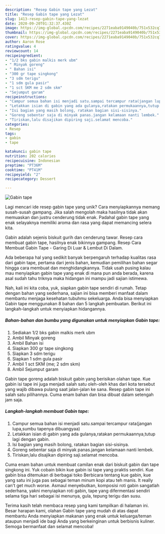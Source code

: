 ```yaml
---
description: "Resep Gabin tape yang Lezat"
title: "Resep Gabin tape yang Lezat"
slug: 1413-resep-gabin-tape-yang-lezat
date: 2020-09-20T01:32:37.430Z
image: https://img-global.cpcdn.com/recipes/2271eaba9149040b/751x532cq70/gabin-tape-foto-resep-utama.jpg
thumbnail: https://img-global.cpcdn.com/recipes/2271eaba9149040b/751x532cq70/gabin-tape-foto-resep-utama.jpg
cover: https://img-global.cpcdn.com/recipes/2271eaba9149040b/751x532cq70/gabin-tape-foto-resep-utama.jpg
author: Aaron Rose
ratingvalue: 4
reviewcount: 14
recipeingredient:
- "1/2 bks gabin malkis merk ubm"
- " Minyak goreng"
- " Bahan isi"
- "300 gr tape singkong"
- "3 sdm terigu"
- "1 sdm gula pasir"
- "1 sct SKM me 2 sdm skm"
- "Sejumput garam"
recipeinstructions:
- "Campur semua bahan isi menjadi satu.sampai tercampur rata(jangan lupa,sumbu tapenya dibuangyaa)"
- "Letakkan isian di gabin yang ada gulanya,ratakan permukaannya,tutup lagi dengan gabin."
- "Isi bagian yang masih bolong, ratakan bagian sisi-sisinya."
- "Goreng sebentar saja di minyak panas.jangan kelamaan nanti lembek."
- "Tiriskan,lalu disajikan dipiring saji.selamat mencoba."
categories:
- Resep
tags:
- gabin
- tape

katakunci: gabin tape 
nutrition: 202 calories
recipecuisine: Indonesian
preptime: "PT36M"
cooktime: "PT41M"
recipeyield: "2"
recipecategory: Dessert

---
```



![Gabin tape](https://img-global.cpcdn.com/recipes/2271eaba9149040b/751x532cq70/gabin-tape-foto-resep-utama.jpg)

Lagi mencari ide resep gabin tape yang unik? Cara menyiapkannya memang susah-susah gampang. Jika salah mengolah maka hasilnya tidak akan memuaskan dan justru cenderung tidak enak. Padahal gabin tape yang enak selayaknya memiliki aroma dan rasa yang dapat memancing selera kita.

Gabin adalah sejenis biskuit gurih dan cenderung tawar. Resep cara membuat gabin tape, hasilnya enak bikinnya gampang. Resep Cara Membuat Gabin Tape - Garing Di Luar &amp; Lembut Di Dalam.

Ada beberapa hal yang sedikit banyak berpengaruh terhadap kualitas rasa dari gabin tape, pertama dari jenis bahan, kemudian pemilihan bahan segar hingga cara membuat dan menghidangkannya. Tidak usah pusing kalau mau menyiapkan gabin tape yang enak di mana pun anda berada, karena asal sudah tahu triknya maka hidangan ini mampu jadi sajian istimewa.


Nah, kali ini kita coba, yuk, siapkan gabin tape sendiri di rumah. Tetap dengan bahan yang sederhana, sajian ini bisa memberi manfaat dalam membantu menjaga kesehatan tubuhmu sekeluarga. Anda bisa menyiapkan Gabin tape menggunakan 8 bahan dan 5 langkah pembuatan. Berikut ini langkah-langkah untuk menyiapkan hidangannya.

<!--inarticleads1-->

##### Bahan-bahan dan bumbu yang digunakan untuk menyiapkan Gabin tape:

1. Sediakan 1/2 bks gabin malkis merk ubm
1. Ambil  Minyak goreng
1. Ambil  Bahan isi
1. Siapkan 300 gr tape singkong
1. Siapkan 3 sdm terigu
1. Siapkan 1 sdm gula pasir
1. Ambil 1 sct SKM (me; 2 sdm skm)
1. Ambil Sejumput garam


Gabin tape goreng adalah biskuit gabin yang berisikan olahan tape. Kue gabin isi tape ini juga menjadi salah satu oleh-oleh khas dari kota tersebut yang wajib dibawa pulang saat jalan-jalan ke sana. Resep gabin tape ini salah satu pilihannya. Cuma enam bahan dan bisa dibuat dalam setengah jam saja. 

<!--inarticleads2-->

##### Langkah-langkah membuat Gabin tape:

1. Campur semua bahan isi menjadi satu.sampai tercampur rata(jangan lupa,sumbu tapenya dibuangyaa)
1. Letakkan isian di gabin yang ada gulanya,ratakan permukaannya,tutup lagi dengan gabin.
1. Isi bagian yang masih bolong, ratakan bagian sisi-sisinya.
1. Goreng sebentar saja di minyak panas.jangan kelamaan nanti lembek.
1. Tiriskan,lalu disajikan dipiring saji.selamat mencoba.


Cuma enam bahan untuk membuat camilan enak dari biskuit gabin dan tape singkong ini. Yuk cobain bikin kue gabin isi tape yang praktis sendiri. Kue gabin bisa ditemukan di berbagai toko Berbicara tentang kue gabin, kue yang satu ini juga pas sebagai teman minum kopi atau teh manis. It really can&#39;t get much worse. Asmaul menyebutkan, komposisi roti gabin sangatlah sederhana, yakni menyiapkan roti gabin, tape yang difermentasi sendiri selama tiga hari sebagai isi menunya, gula, tepung terigu dan susu. 

Terima kasih telah membaca resep yang kami tampilkan di halaman ini. Besar harapan kami, olahan Gabin tape yang mudah di atas dapat membantu Anda menyiapkan makanan yang enak untuk keluarga/teman ataupun menjadi ide bagi Anda yang berkeinginan untuk berbisnis kuliner. Semoga bermanfaat dan selamat mencoba!
